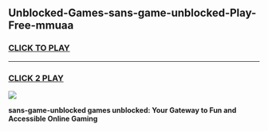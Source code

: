 
## Unblocked-Games-sans-game-unblocked-Play-Free-mmuaa
<h3>
<a href="https://premium76.site?title=sans-game-unblocked&ref=15A">CLICK TO PLAY</a></h3>
<hr>

<h3>
<a href="https://premium76.site?title=sans-game-unblocked&ref=15A">CLICK 2 PLAY</a>
  
</h3>

<a href="https://premium76.site?title=sans-game-unblocked&ref=15A"><img src="https://clearcache.store/games.png"></a>


**sans-game-unblocked games unblocked: Your Gateway to Fun and Accessible Online Gaming**
